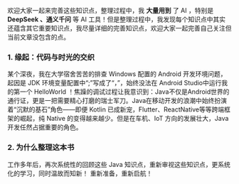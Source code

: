 欢迎大家一起来完善这些知识点，整理过程中，我 **大量用到** 了 AI ，特别是  **DeepSeek 、通义千问** 等 AI 工具！但是整理过程中，我发现每个知识点中其实还蕴含其它重要知识点，我尽量详细的完善知识点，欢迎大家一起完善自己关注但当前文章没包含的点。

### 1. 缘起：代码与时光的交织
某个深夜，我在大学宿舍苦苦的排查 Windows 配置的 Android 开发环境问题，起因是 JDK 环境变量配置中“;”写成了“，”，始终没法在 Android Studio中运行我的第一个 HelloWorld ！焦躁的调试过程让我意识到：Java不仅是Android世界的通行证，更是一把需要精心打磨的瑞士军刀。Java在移动开发的浪潮中始终扮演着“沉默的基石”角色——即便 Kotlin 已成新宠，Flutter、ReactNative等等跨端框架的崛起，纯 Native 的变得越来越少。但是在车机、IoT 方向的发展壮大，Java 开发任然占据重要的角色。

### 2. 为什么整理这本书
工作多年后，再次系统性的回顾这些 Java 知识点，重新审视这些知识点，更系统化的学习，同时温故而知新！ 重新准备，重新启航！